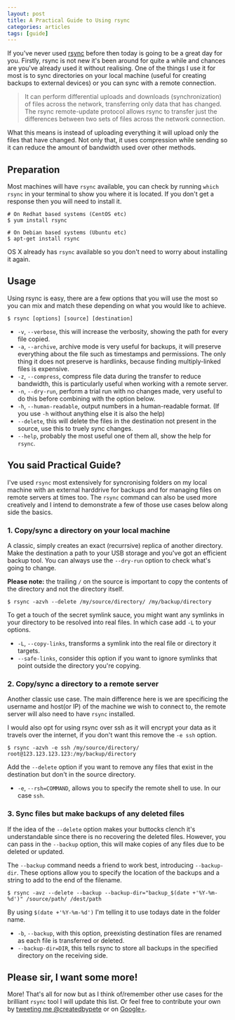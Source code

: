 ```yaml
---
layout: post
title: A Practical Guide to Using rsync
categories: articles
tags: [guide]
---
```

If you've never used [rsync](http://rsync.samba.org/) before then today is going to be a great day for you. Firstly, rsync is not new it's been around for quite a while and chances are you've already used it without realising. One of the things I use it for most is to sync directories on your local machine (useful for creating backups to external devices) or you can sync with a remote connection.

> It can perform differential uploads and downloads (synchronization) of files across the network, transferring only data that has changed. The rsync remote-update protocol allows rsync to transfer just the differences between two sets of files across the network connection.

What this means is instead of uploading everything it will upload only the files that have changed. Not only that, it uses compression while sending so it can reduce the amount of bandwidth used over other methods.

## Preparation

Most machines will have `rsync` available, you can check by running `which rsync` in your terminal to show you where it is located. If you don't get a response then you will need to install it.

    # On Redhat based systems (CentOS etc)
    $ yum install rsync

    # On Debian based systems (Ubuntu etc)
    $ apt-get install rsync

OS X already has `rsync` available so you don't need to worry about installing it again.

## Usage

Using rsync is easy, there are a few options that you will use the most so you can mix and match these depending on what you would like to achieve.

    $ rsync [options] [source] [destination]

- `-v`, `--verbose`, this will increase the verbosity, showing the path for every file copied.
- `-a`, `--archive`, archive mode is very useful for backups, it will preserve everything about the file such as timestamps and permissions. The only thing it does not preserve is hardlinks, because finding multiply-linked files is expensive.
- `-z`, `--compress`, compress file data during the transfer to reduce bandwidth, this is particularly useful when working with a remote server.
- `-n`, `--dry-run`, perform a trial run with no changes made, very useful to do this before combining with the option below.
- `-h`, `--human-readable`, output numbers in a human-readable format. (If you use `-h` without anything else it is also the help)
- `--delete`, this will delete the files in the destination not present in the source, use this to truely sync changes.
- `--help`, probably the most useful one of them all, show the help for `rsync`.

## You said Practical Guide?

I've used `rsync` most extensively for syncronising folders on my local machine with an external harddrive for backups and for managing files on remote servers at times too. The `rsync` command can also be used more creatively and I intend to demonstrate a few of those use cases below along side the basics.

### 1. Copy/sync a directory on your local machine

A classic, simply creates an exact (recurrsive) replica of another directory. Make the destination a path to your USB storage and you've got an efficient backup tool. You can always use the `--dry-run` option to check what's going to change.

**Please note:** the trailing `/` on the source is important to copy the contents of the directory and not the directory itself.

    $ rsync -azvh --delete /my/source/directory/ /my/backup/directory

To get a touch of the secret symlink sauce, you might want any symlinks in your directory to be resolved into real files. In which case add `-L` to your options.

- `-L`, `--copy-links`, transforms a symlink into the real file or directory it targets.
- `--safe-links`, consider this option if you want to ignore symlinks that point outside the directory you're copying.

### 2. Copy/sync a directory to a remote server

Another classic use case. The main difference here is we are specificing the username and host(or IP) of the machine we wish to connect to, the remote server will also need to have `rsync` installed.

I would also opt for using rsync over ssh as it will encrypt your data as it travels over the internet, if you don't want this remove the `-e ssh` option.

    $ rsync -azvh -e ssh /my/source/directory/ root@123.123.123.123:/my/backup/directory

Add the `--delete` option if you want to remove any files that exist in the destination but don't in the source directory.

- `-e`, `--rsh=COMMAND`, allows you to specify the remote shell to use. In our case `ssh`.

### 3. Sync files but make backups of any deleted files

If the idea of the `--delete` option makes your buttocks clench it's understandable since there is no recovering the deleted files. However, you can pass in the `--backup` option, this will make copies of any files due to be deleted or updated.

The `--backup` command needs a friend to work best, introducing `--backup-dir`. These options allow you to specify the location of the backups and a string to add to the end of the filename.

    $ rsync -avz --delete --backup --backup-dir="backup_$(date +'%Y-%m-%d')" /source/path/ /dest/path

By using `$(date +'%Y-%m-%d')` I'm telling it to use todays date in the folder name.

- `-b`, `--backup`, with this option, preexisting destination files are renamed as each file is transferred or deleted.
- `--backup-dir=DIR`, this tells rsync to store all backups in the specified directory on the receiving side.


## Please sir, I want some more!

More! That's all for now but as I think of/remember other use cases for the brilliant `rsync` tool I will update this list. Or feel free to contribute your own by [tweeting me @createdbypete](https://twitter.com/createdbypete) or on [Google+](https://plus.google.com/+PeterRhoades).
